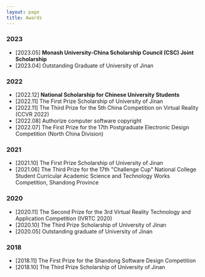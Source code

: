 ```yaml
---
layout: page
title: Awards
---
```


### 2023

- [2023.05] **Monash University-China Scholarship Council (CSC) Joint Scholarship**
- [2023.04] Outstanding Graduate of University of Jinan



### 2022

- [2022.12] **National Scholarship for Chinese University Students**
- [2022.11] The First Prize Scholarship of University of Jinan
- [2022.11] The Third Prize for the 5th China Competition on Virtual Reality (CCVR 2022)
- [2022.08] Authorize computer software copyright
- [2022.07] The First Prize for the 17th Postgraduate Electronic Design Competition (North China Division)



### 2021

- [2021.10] The First Prize Scholarship of University of Jinan
- [2021.06] The Third Prize for the 17th "Challenge Cup" National College Student Curricular Academic Science and Technology Works Competition, Shandong Province



### 2020

- [2020.11] The Second Prize for the 3rd Virtual Reality Technology and Application Competition (IVRTC 2020)
- [2020.10] The Third Prize Scholarship of University of Jinan
- [2020.05] Outstanding graduate of University of Jinan



### 2018

- [2018.11] The First Prize for the Shandong Software Design Competition
- [2018.10] The Third Prize Scholarship of University of Jinan
